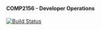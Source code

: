 #### COMP2156 - Developer Operations

[![Build Status](https://app.travis-ci.com/Dylanthejugg/comp2156.svg?token=7Y3s4uUdHbuhdaHY2xeQ&branch=main)](https://app.travis-ci.com/Dylanthejugg/comp2156)
